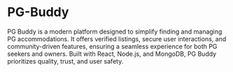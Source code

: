 # PG-Buddy
PG Buddy is a modern platform designed to simplify finding and managing PG accommodations. It offers verified listings, secure user interactions, and community-driven features, ensuring a seamless experience for both PG seekers and owners. Built with React, Node.js, and MongoDB, PG Buddy prioritizes quality, trust, and user safety.

